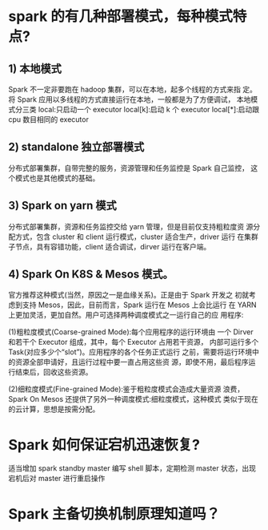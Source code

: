 # spark 的有几种部署模式，每种模式特点?
## 1) 本地模式
Spark 不一定非要跑在 hadoop 集群，可以在本地，起多个线程的方式来指
定。将 Spark 应用以多线程的方式直接运行在本地，一般都是为了方便调试， 本地模式分三类
local:只启动一个 executor
local[k]:启动 k 个 executor
local[*]:启动跟 cpu 数目相同的 executor 

## 2) standalone 独立部署模式
分布式部署集群，自带完整的服务，资源管理和任务监控是 Spark 自己监控， 这个模式也是其他模式的基础。

## 3) Spark on yarn 模式
分布式部署集群，资源和任务监控交给 yarn 管理，但是目前仅支持粗粒度资 源分配方式，包含 cluster 和 client 运行模式，cluster 适合生产，driver 运行 在集群子节点，具有容错功能，client 适合调试，dirver 运行在客户端。 

## 4) Spark On K8S & Mesos 模式。
官方推荐这种模式(当然，原因之一是血缘关系)。正是由于 Spark 开发之 初就考虑到支持 Mesos，因此，目前而言，Spark 运行在 Mesos 上会比运行 在 YARN 上更加灵活，更加自然。用户可选择两种调度模式之一运行自己的应 用程序:

(1)粗粒度模式(Coarse-grained Mode):每个应用程序的运行环境由 一个 Dirver 和若干个 Executor 组成，其中，每个 Executor 占用若干资源， 内部可运行多个 Task(对应多少个“slot”)。应用程序的各个任务正式运行 之前，需要将运行环境中的资源全部申请好，且运行过程中要一直占用这些资 源，即使不用，最后程序运行结束后，回收这些资源。

(2)细粒度模式(Fine-grained Mode):鉴于粗粒度模式会造成大量资源 浪费，Spark On Mesos 还提供了另外一种调度模式:细粒度模式，这种模式 类似于现在的云计算，思想是按需分配。


# Spark 如何保证宕机迅速恢复?

适当增加 spark standby master
编写 shell 脚本，定期检测 master 状态，出现宕机后对 master 进行重启操作

# Spark 主备切换机制原理知道吗？
